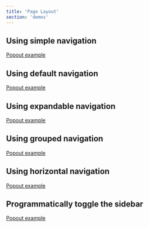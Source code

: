 ```yaml
---
title: 'Page Layout'
section: 'demos'
---
```

## Using simple navigation
<a href="pagelayoutsimplenav" target="_blank">Popout example</a>

## Using default navigation
<a href="pagelayoutdefaultnav" target="_blank">Popout example</a>

## Using expandable navigation
<a href="pagelayoutexpandablenav" target="_blank">Popout example</a>

## Using grouped navigation
<a href="pagelayoutgroupsnav" target="_blank">Popout example</a>

## Using horizontal navigation
<a href="pagelayouthorizontalnav" target="_blank">Popout example</a>

## Programmatically toggle the sidebar
<a href="pagelayoutmanualnav" target="_blank">Popout example</a>
